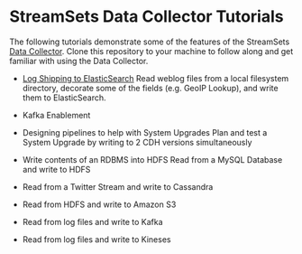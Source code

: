 # StreamSets Data Collector Tutorials

The following tutorials demonstrate some of the features of the StreamSets [Data Collector](streamsets/datacollector/). Clone this repository to your machine to follow along and get familiar with using the Data Collector.

- [Log Shipping to ElasticSearch](tutorials/tutorial-1/)
Read weblog files from a local filesystem directory, decorate some of the fields (e.g. GeoIP Lookup), and write them to ElasticSearch.

- Kafka Enablement

- Designing pipelines to help with System Upgrades
Plan and test a System Upgrade by writing to 2 CDH versions simultaneously

- Write contents of an RDBMS into HDFS
Read from a MySQL Database and write to HDFS

- Read from a Twitter Stream and write to Cassandra

- Read from HDFS and write to Amazon S3

- Read from log files and write to Kafka

- Read from log files and write to Kineses
